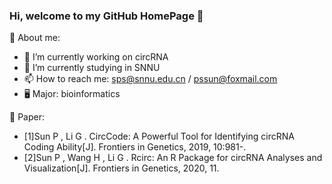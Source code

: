 ### Hi, welcome to my GitHub HomePage 🍉

👤 About me:
- 🔭 I’m currently working on circRNA
- 🌱 I’m currently studying in SNNU
- 📫 How to reach me: sps@snnu.edu.cn / pssun@foxmail.com
- 🖥 Major: bioinformatics

📑 Paper: 
 - [1]Sun P , Li G . CircCode: A Powerful Tool for Identifying circRNA Coding Ability[J]. Frontiers in Genetics, 2019, 10:981-.
 - [2]Sun P , Wang H , Li G . Rcirc: An R Package for circRNA Analyses and Visualization[J]. Frontiers in Genetics, 2020, 11.


